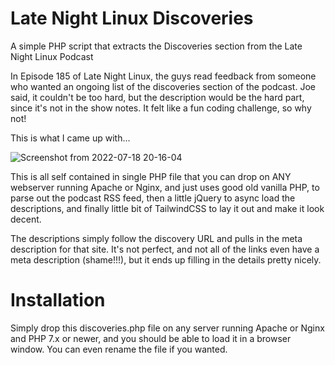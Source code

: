# Late Night Linux Discoveries
A simple PHP script that extracts the Discoveries section from the Late Night Linux Podcast

In Episode 185 of Late Night Linux, the guys read feedback from someone who wanted an ongoing list of the discoveries section of the podcast.  Joe said, it couldn't be too hard, but the description would be the hard part, since it's not in the show notes.  It felt like a fun coding challenge, so why not!

This is what I came up with...

![Screenshot from 2022-07-18 20-16-04](https://user-images.githubusercontent.com/6528226/179657572-18848a07-e774-49bb-937a-c202da726d2d.png)

This is all self contained in single PHP file that you can drop on ANY webserver running Apache or Nginx, and just uses good old vanilla PHP, to parse out the podcast RSS feed, then a little jQuery to async load the descriptions, and finally little bit of TailwindCSS to lay it out and make it look decent.

The descriptions simply follow the discovery URL and pulls in the meta description for that site.  It's not perfect, and not all of the links even have a meta description (shame!!!), but it ends up filling in the details pretty nicely.

# Installation 

Simply drop this discoveries.php file on any server running Apache or Nginx and PHP 7.x or newer, and you should be able to load it in a browser window.  You can even rename the file if you wanted.
